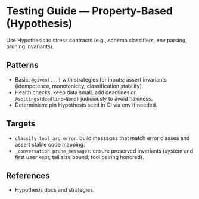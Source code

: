 # Testing Guide — Property-Based (Hypothesis)

Use Hypothesis to stress contracts (e.g., schema classifiers, env parsing, pruning invariants).

## Patterns
- Basic: `@given(...)` with strategies for inputs; assert invariants (idempotence, monotonicity, classification stability).
- Health checks: keep data small, add deadlines or `@settings(deadline=None)` judiciously to avoid flakiness.
- Determinism: pin Hypothesis seed in CI via env if needed.

## Targets
- `classify_tool_arg_error`: build messages that match error classes and assert stable code mapping.
- `_conversation.prune_messages`: ensure preserved invariants (system and first user kept; tail size bound; tool pairing honored).

## References
- Hypothesis docs and strategies.
